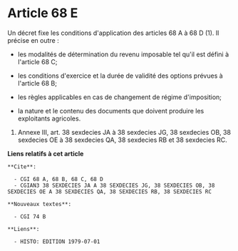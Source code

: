 # Article 68 E

Un décret fixe les conditions d'application des articles 68 A à 68 D (1). Il précise en outre :

- les modalités de détermination du revenu imposable tel qu'il est défini à l'article 68 C;

- les conditions d'exercice et la durée de validité des options prévues à l'article 68 B;

- les règles applicables en cas de changement de régime d'imposition;

- la nature et le contenu des documents que doivent produire les exploitants agricoles.

1)  Annexe III, art. 38 sexdecies JA à 38 sexdecies JG, 38 sexdecies OB, 38 sexdecies OE à 38 sexdecies QA, 38 sexdecies RB
et 38 sexdecies RC.

**Liens relatifs à cet article**

	**Cite**:

	  - CGI 68 A, 68 B, 68 C, 68 D
	  - CGIAN3 38 SEXDECIES JA A 38 SEXDECIES JG, 38 SEXDECIES OB, 38 SEXDECIES OE A 38 SEXDECIES QA, 38 SEXDECIES RB, 38 SEXDECIES RC

	**Nouveaux textes**:

	  - CGI 74 B

	**Liens**:

	  - HISTO: EDITION 1979-07-01
